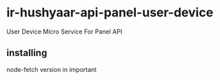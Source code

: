 # ir-hushyaar-api-panel-user-device
User Device Micro Service For Panel API


## installing

node-fetch version in important